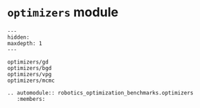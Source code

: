 # `optimizers` module

```{toctree}
---
hidden:
maxdepth: 1
---

optimizers/gd
optimizers/bgd
optimizers/vpg
optimizers/mcmc
```

```{eval-rst}
.. automodule:: robotics_optimization_benchmarks.optimizers
   :members:
```
